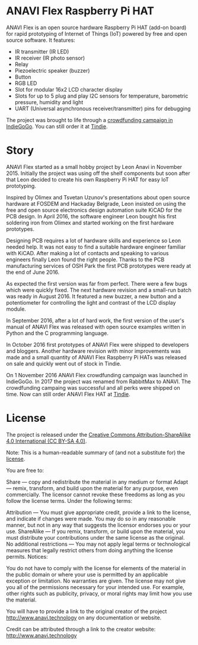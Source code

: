 # ANAVI Flex Raspberry Pi HAT

ANAVI Flex is an open source hardware Raspberry Pi HAT (add-on board) for rapid prototyping of Internet of Things (IoT) powered by free and open source software. It features:

* IR transmitter (IR LED)
* IR receiver (IR photo sensor)
* Relay
* Piezoelectric speaker (buzzer)
* Button
* RGB LED
* Slot for modular 16x2 LCD character display
* Slots for up to 5 plug and play I2C sensors for temperature, barometric pressure, humidity and light
* UART (Universal asynchronous receiver/transmitter) pins for debugging

The project was brought to life through a [crowdfunding campaign in IndieGoGo](https://igg.me/at/Rzjuluvxe6Y/10833949). You can still order it at [Tindie](https://www.tindie.com/products/anavi/anavi-flex-raspberry-pi-hat-for-iot/).

# Story

ANAVI Flex started as a small hobby project by Leon Anavi in November 2015. Initially the project was using off the shelf components but soon after that Leon decided to create his own Raspberry Pi HAT for easy IoT prototyping.

Inspired by Olimex and Tsvetan Uzunov's presentations about open source hardware at FOSDEM and Hackaday Belgrade, Leon insisted on using the free and open source electronics design automation suite KiCAD for the PCB design. In April 2016, the software engineer Leon bought his first soldering iron from Olimex and started working on the first hardware prototypes.

Designing PCB requires a lot of hardware skills and experience so Leon needed help. It was not easy to find a suitable hardware engineer familiar with KiCAD. After making a lot of contacts and speaking to various engineers finally Leon found the right people. Thanks to the PCB manufacturing services of OSH Park the first PCB prototypes were ready at the end of June 2016.

As expected the first version was far from perfect. There were  a few bugs which were quickly fixed. The next hardware revision and a small-run batch was ready in August 2016. It featured a new buzzer, a new button and a potentiometer for controlling the light and contrast of the LCD display module. 

In September 2016, after a lot of hard work, the first version of the user's manual of ANAVI Flex was released with open source examples written in Python and the C programming language.

In October 2016 first prototypes of ANAVI Flex were shipped to developers and bloggers. Another hardware revision with minor improvements was made and a small quantity of ANAVI Flex Raspberry Pi HATs was released on sale and quickly went out of stock in Tindie.

On 1 November 2016 ANAVI Flex crowdfunding campaign was launched in IndieGoGo. In 2017 the project was renamed from RabbitMax to ANAVI. The crowdfunding campaing was successful and all perks were shipped on time. Now can still order ANAVI Flex HAT at [Tindie](https://www.tindie.com/products/anavi/anavi-flex-raspberry-pi-hat-for-iot/).

# License

The project is released under the [Creative Commons Attribution-ShareAlike 4.0 International (CC BY-SA 4.0)](https://creativecommons.org/licenses/by-sa/4.0/).

Note: This is a human-readable summary of (and not a substitute for) the [license](https://creativecommons.org/licenses/by-sa/4.0/legalcode).

You are free to:

Share — copy and redistribute the material in any medium or format Adapt — remix, transform, and build upon the material for any purpose, even commercially. The licensor cannot revoke these freedoms as long as you follow the license terms. Under the following terms:

Attribution — You must give appropriate credit, provide a link to the license, and indicate if changes were made. You may do so in any reasonable manner, but not in any way that suggests the licensor endorses you or your use. ShareAlike — If you remix, transform, or build upon the material, you must distribute your contributions under the same license as the original. No additional restrictions — You may not apply legal terms or technological measures that legally restrict others from doing anything the license permits. Notices:

You do not have to comply with the license for elements of the material in the public domain or where your use is permitted by an applicable exception or limitation. No warranties are given. The license may not give you all of the permissions necessary for your intended use. For example, other rights such as publicity, privacy, or moral rights may limit how you use the material.

You will have to provide a link to the original creator of the project http://www.anavi.technology on any documentation or website.

Credit can be attributed through a link to the creator website: http://www.anavi.technology
